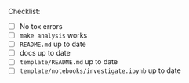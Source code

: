 
Checklist:

- [ ] No tox errors
- [ ] `make analysis` works
- [ ] `README.md` up to date
- [ ] docs up to date
- [ ] `template/README.md` up to date
- [ ] `template/notebooks/investigate.ipynb` up to date

